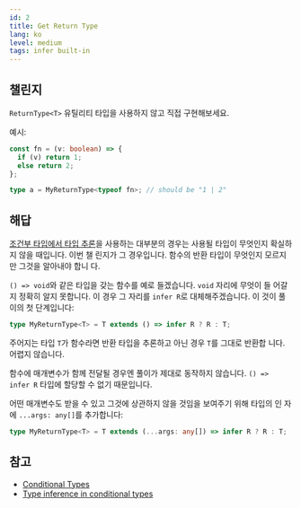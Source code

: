 ```yaml
---
id: 2
title: Get Return Type
lang: ko
level: medium
tags: infer built-in
---
```


## 챌린지

`ReturnType<T>` 유틸리티 타입을 사용하지 않고 직접 구현해보세요.

예시:

```ts
const fn = (v: boolean) => {
  if (v) return 1;
  else return 2;
};

type a = MyReturnType<typeof fn>; // should be "1 | 2"
```

## 해답

[조건부 타입에서 타입 추론](https://www.typescriptlang.org/docs/handbook/2/conditional-types.html#inferring-within-conditional-types)을
사용하는 대부분의 경우는 사용될 타입이 무엇인지 확실하지 않을 때입니다. 이번 챌
린지가 그 경우입니다. 함수의 반환 타입이 무엇인지 모르지만 그것을 알아내야 합니
다.

`() => void`와 같은 타입을 갖는 함수를 예로 들겠습니다. `void` 자리에 무엇이 들
어갈지 정확히 알지 못합니다. 이 경우 그 자리를 `infer R`로 대체해주겠습니다. 이
것이 풀이의 첫 단계입니다:

```ts
type MyReturnType<T> = T extends () => infer R ? R : T;
```

주어지는 타입 `T`가 함수라면 반환 타입을 추론하고 아닌 경우 `T`를 그대로 반환합
니다. 어렵지 않습니다.

함수에 매개변수가 함께 전달될 경우엔 풀이가 제대로 동작하지 않습니다.
`() => infer R` 타입에 할당할 수 없기 때문입니다.

어떤 매개변수도 받을 수 있고 그것에 상관하지 않을 것임을 보여주기 위해 타입의 인
자에 `...args: any[]`를 추가합니다:

```ts
type MyReturnType<T> = T extends (...args: any[]) => infer R ? R : T;
```

## 참고

- [Conditional Types](https://www.typescriptlang.org/docs/handbook/2/conditional-types.html)
- [Type inference in conditional types](https://www.typescriptlang.org/docs/handbook/2/conditional-types.html#inferring-within-conditional-types)
